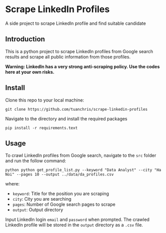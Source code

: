 # Scrape LinkedIn Profiles
A side project to scrape LinkedIn profile and find suitable candidate
## Introduction
This is a python project to scrape LinkedIn profiles from Google search results and scrape all public information from those profiles.

**Warning: LinkedIn has a very strong anti-scraping policy. Use the codes here at your own risks.**

## Install
Clone this repo to your local machine:
```
git clone https://github.com/tuanchris/scrape-linkedin-profiles
```
Navigate to the directory and install the required packages
```
pip install -r requirements.text
```
## Usage

To crawl LinkedIn profiles from Google search, navigate to the `src` folder and run the follow command:
```
python python get_profile_list.py --keyword "Data Analyst" --city "Ha Noi" --pages 10 --output ../data/da_profiles.csv
```
where:
* `keyword`: Title for the position you are scraping
* `city`: City you are searching
* `pages`: Number of Google search pages to scrape
* `output`: Output directory

Input LinkedIn login `email` and `password` when prompted. The crawled LinkedIn profile will be stored in the `output` directory as a `.csv` file.
